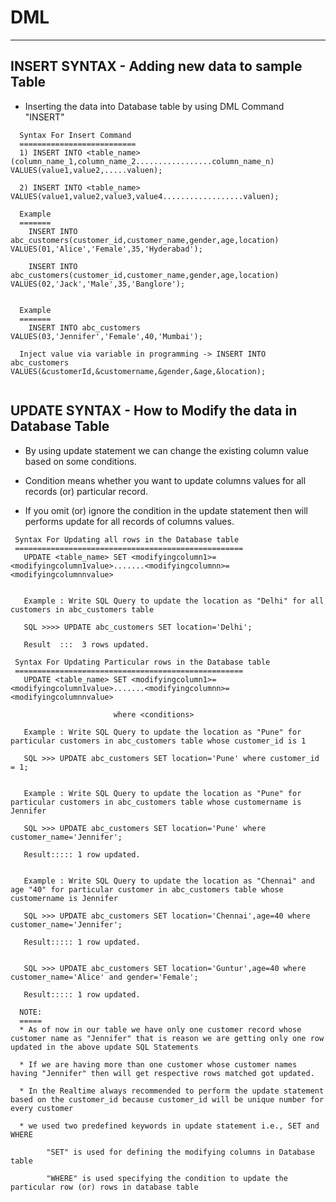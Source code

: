 # DML
------------

## INSERT SYNTAX - Adding new data to sample Table 

* Inserting the data into Database table by using DML Command "INSERT"

```
  Syntax For Insert Command 
  ==========================   
  1) INSERT INTO <table_name>(column_name_1,column_name_2.................column_name_n) VALUES(value1,value2,.....valuen);
  
  2) INSERT INTO <table_name> VALUES(value1,value2,value3,value4..................valuen);

  Example
  =======
    INSERT INTO abc_customers(customer_id,customer_name,gender,age,location) VALUES(01,'Alice','Female',35,'Hyderabad');

    INSERT INTO abc_customers(customer_id,customer_name,gender,age,location) VALUES(02,'Jack','Male',35,'Banglore');

  
  Example
  =======
    INSERT INTO abc_customers VALUES(03,'Jennifer','Female',40,'Mumbai');

  Inject value via variable in programming -> INSERT INTO abc_customers VALUES(&customerId,&customername,&gender,&age,&location);
  
 ``` 
 
 ## UPDATE SYNTAX - How to Modify the data in Database Table
 
 
* By using update statement we can change the existing column value based on some conditions.

* Condition means whether you want to update columns values for all records (or) particular record.

* If you omit (or) ignore the condition in the update statement then will performs update for all records of columns values.

```
 Syntax For Updating all rows in the Database table
 ===================================================
   UPDATE <table_name> SET <modifyingcolumn1>=<modifyingcolumn1value>.......<modifyingcolumnn>=<modifyingcolumnnvalue>


   Example : Write SQL Query to update the location as "Delhi" for all customers in abc_customers table

   SQL >>>> UPDATE abc_customers SET location='Delhi';

   Result  :::  3 rows updated.

 Syntax For Updating Particular rows in the Database table
 ===================================================
   UPDATE <table_name> SET <modifyingcolumn1>=<modifyingcolumn1value>.......<modifyingcolumnn>=<modifyingcolumnnvalue>

                       where <conditions>

   Example : Write SQL Query to update the location as "Pune" for particular customers in abc_customers table whose customer_id is 1 

   SQL >>> UPDATE abc_customers SET location='Pune' where customer_id = 1;


   Example : Write SQL Query to update the location as "Pune" for particular customers in abc_customers table whose customername is Jennifer

   SQL >>> UPDATE abc_customers SET location='Pune' where customer_name='Jennifer';

   Result::::: 1 row updated.


   Example : Write SQL Query to update the location as "Chennai" and age "40" for particular customer in abc_customers table whose customername is Jennifer

   SQL >>> UPDATE abc_customers SET location='Chennai',age=40 where customer_name='Jennifer';

   Result::::: 1 row updated.


   SQL >>> UPDATE abc_customers SET location='Guntur',age=40 where customer_name='Alice' and gender='Female';

   Result::::: 1 row updated.

  NOTE:
  =====
  * As of now in our table we have only one customer record whose customer name as "Jennifer" that is reason we are getting only one row updated in the above update SQL Statements

  * If we are having more than one customer whose customer names having "Jennifer" then will get respective rows matched got updated.

  * In the Realtime always recommended to perform the update statement based on the customer_id because customer_id will be unique number for every customer

  * we used two predefined keywords in update statement i.e., SET and WHERE 

        "SET" is used for defining the modifying columns in Database table

        "WHERE" is used specifying the condition to update the particular row (or) rows in database table

```		

 